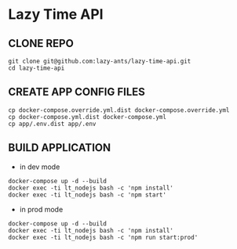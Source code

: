 # Lazy Time API

## CLONE REPO

```
git clone git@github.com:lazy-ants/lazy-time-api.git
cd lazy-time-api
```

## CREATE APP CONFIG FILES

```
cp docker-compose.override.yml.dist docker-compose.override.yml
cp docker-compose.yml.dist docker-compose.yml
cp app/.env.dist app/.env
```

## BUILD APPLICATION

- in dev mode

```
docker-compose up -d --build
docker exec -ti lt_nodejs bash -c 'npm install'
docker exec -ti lt_nodejs bash -c 'npm start'
```

- in prod mode

```
docker-compose up -d --build
docker exec -ti lt_nodejs bash -c 'npm install'
docker exec -ti lt_nodejs bash -c 'npm run start:prod'
```
